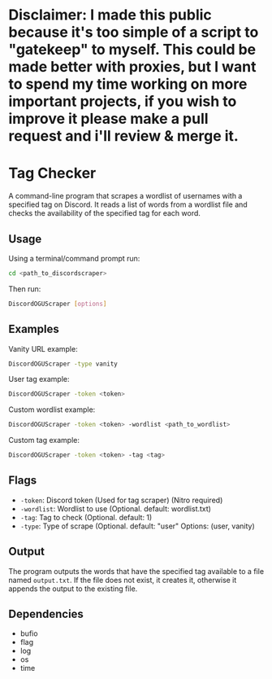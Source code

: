 # Disclaimer: I made this public because it's too simple of a script to "gatekeep" to myself. This could be made better with proxies, but I want to spend my time working on more important projects, if you wish to improve it please make a pull request and i'll review & merge it.


# Tag Checker

A command-line program that scrapes a wordlist of usernames with a specified tag on Discord. It reads a list of words from a wordlist file and checks the availability of the specified tag for each word.

## Usage
Using a terminal/command prompt run:
```bash
cd <path_to_discordscraper>
```
Then run:
```bash
DiscordOGUScraper [options]
```

## Examples
Vanity URL example:
```bash
DiscordOGUScraper -type vanity
```
User tag example:
```bash
DiscordOGUScraper -token <token> 
```
Custom wordlist example:
```bash
DiscordOGUScraper -token <token> -wordlist <path_to_wordlist>
```
Custom tag example:
```bash
DiscordOGUScraper -token <token> -tag <tag>
```

## Flags

- `-token`: Discord token (Used for tag scraper) (Nitro required)
- `-wordlist`: Wordlist to use (Optional. default: wordlist.txt)
- `-tag`: Tag to check (Optional. default: 1)
- `-type`: Type of scrape (Optional. default: "user" Options: (user, vanity)

## Output

The program outputs the words that have the specified tag available to a file named `output.txt`. If the file does not exist, it creates it, otherwise it appends the output to the existing file.

## Dependencies

- bufio
- flag
- log
- os
- time
